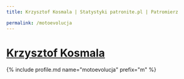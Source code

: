 ```yaml
---
title: Krzysztof Kosmala | Statystyki patronite.pl | Patromierz

permalink: /motoevolucja
---
```


# [Krzysztof Kosmala](https://patronite.pl/motoevolucja)

{% include profile.md name="motoevolucja" prefix="m" %}
